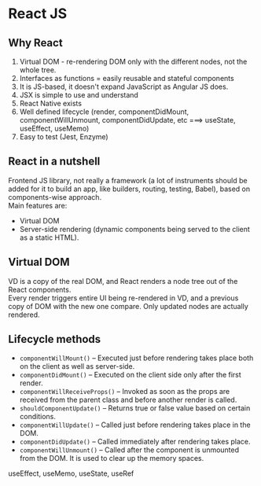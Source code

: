 # React JS

## Why React

1. Virtual DOM - re-rendering DOM only with the different nodes, not the whole tree.
2. Interfaces as functions = easily reusable and stateful components
3. It is JS-based, it doesn't expand JavaScript as Angular JS does.
4. JSX is simple to use and understand
5. React Native exists
6. Well defined lifecycle (render, componentDidMount, componentWillUnmount, componentDidUpdate, etc ===> useState, useEffect, useMemo)
7. Easy to test (Jest, Enzyme)

## React in a nutshell

Frontend JS library, not really a framework (a lot of instruments should be added for it to build an app, like builders, routing, testing, Babel), based on components-wise approach.  
Main features are:

- Virtual DOM
- Server-side rendering (dynamic components being served to the client as a static HTML).

## Virtual DOM

VD is a copy of the real DOM, and React renders a node tree out of the React components.  
Every render triggers entire UI being re-rendered in VD, and a previous copy of DOM with the new one compare. Only updated nodes are actually rendered.

## Lifecycle methods

- `componentWillMount()` – Executed just before rendering takes place both on the client as well as server-side.
- `componentDidMount()` – Executed on the client side only after the first render.
- `componentWillReceiveProps()` – Invoked as soon as the props are received from the parent class and before another render is called.
- `shouldComponentUpdate()` – Returns true or false value based on certain conditions.
- `componentWillUpdate()` – Called just before rendering takes place in the DOM.
- `componentDidUpdate()` – Called immediately after rendering takes place.
- `componentWillUnmount()` – Called after the component is unmounted from the DOM. It is used to clear up the memory spaces.

useEffect, useMemo, useState, useRef
